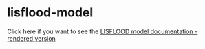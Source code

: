 # lisflood-model
Click here if you want to see the [LISFLOOD model documentation - rendered version](https://ec-jrc.github.io/lisflood-model/)  
